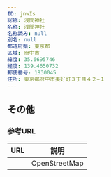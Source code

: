 ```yaml
---
ID: jnwIs
総称: 浅間神社
名称: 浅間神社
名称読み: null
別名: null
都道府県: 東京都
区域: 府中市
緯度: 35.6695746
経度: 139.4650732
郵便番号: 1830045
住所: 東京都府中市美好町３丁目４２−１
---
```


## その他

### 参考URL

| URL | 説明          |
| --- | ------------- |
|     | OpenStreetMap |
